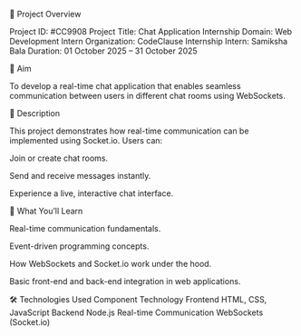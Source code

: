 🚀 Project Overview

Project ID: #CC9908
Project Title: Chat Application
Internship Domain: Web Development Intern
Organization: CodeClause Internship
Intern: Samiksha Bala
Duration: 01 October 2025 – 31 October 2025

🎯 Aim

To develop a real-time chat application that enables seamless communication between users in different chat rooms using WebSockets.

📝 Description

This project demonstrates how real-time communication can be implemented using Socket.io.
Users can:

Join or create chat rooms.

Send and receive messages instantly.

Experience a live, interactive chat interface.

🧠 What You’ll Learn

Real-time communication fundamentals.

Event-driven programming concepts.

How WebSockets and Socket.io work under the hood.

Basic front-end and back-end integration in web applications.

🛠️ Technologies Used
Component	Technology
Frontend	HTML, CSS, JavaScript
Backend	Node.js
Real-time Communication	WebSockets (Socket.io)


